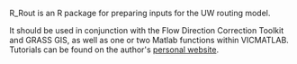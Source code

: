 R_Rout is an R package for preparing inputs for the UW routing model.

It should be used in conjunction with the Flow Direction Correction Toolkit and GRASS GIS, as well as one or two Matlab functions within VICMATLAB. Tutorials can be found on the author's [personal website][mysite].

[mysite]: https://jschap1.github.io/
